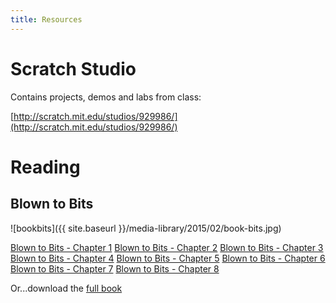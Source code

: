 ```yaml
---
title: Resources
---
```


# Scratch Studio

Contains projects, demos and labs from class:

[http://scratch.mit.edu/studios/929986/](http://scratch.mit.edu/studios/929986/)


# Reading

## Blown to Bits

![bookbits]({{ site.baseurl }}/media-library/2015/02/book-bits.jpg)


[Blown to Bits - Chapter 1](books/blown-to-bits/B2B-Chapter-01.pdf)
[Blown to Bits - Chapter 2](books/blown-to-bits/B2B-Chapter-02.pdf)
[Blown to Bits - Chapter 3](books/blown-to-bits/B2B-Chapter-03.pdf)
[Blown to Bits - Chapter 4](books/blown-to-bits/B2B-Chapter-04.pdf)
[Blown to Bits - Chapter 5](books/blown-to-bits/B2B-Chapter-05.pdf)
[Blown to Bits - Chapter 6](books/blown-to-bits/B2B-Chapter-06.pdf)
[Blown to Bits - Chapter 7](books/blown-to-bits/B2B-Chapter-07.pdf)
[Blown to Bits - Chapter 8](books/blown-to-bits/B2B-Chapter-08.pdf)


Or...download the [full book](books/blown-to-bits/B2B-Full.pdf)



